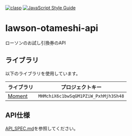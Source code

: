 [![clasp](https://img.shields.io/badge/built%20with-clasp-4285f4.svg)](https://github.com/google/clasp)
[![JavaScript Style Guide](https://img.shields.io/badge/code_style-standard-brightgreen.svg)](https://standardjs.com)

# lawson-otameshi-api
ローソンのお試し引換券のAPI

## ライブラリ
以下のライブラリを使用しています。

|ライブラリ|プロジェクトキー|
|---|---|
|[Moment](https://momentjs.com/)|`MHMchiX6c1bwSqGM1PZiW_PxhMjh3Sh48`|

## API仕様
[API_SPEC.md](API_SPEC.md)を参照してください。
